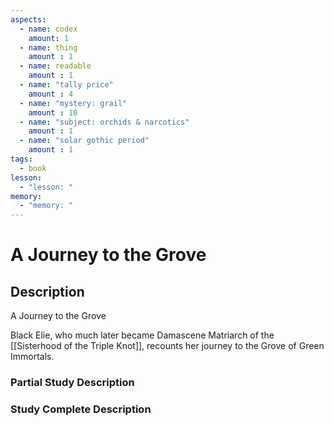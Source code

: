 ```yaml
---
aspects: 
  - name: codex
    amount: 1
  - name: thing
    amount : 1
  - name: readable
    amount : 1
  - name: "tally price"
    amount : 4
  - name: "mystery: grail"
    amount : 10
  - name: "subject: orchids & narcotics"
    amount : 1
  - name: "solar gothic period"
    amount : 1
tags:
  - book
lesson:
  - "lesson: "
memory:
  - "memory: "
---
```


# A Journey to the Grove

## Description
A Journey to the Grove

Black Elie, who much later became Damascene Matriarch of the [[Sisterhood of the Triple Knot]], recounts her journey to the Grove of Green Immortals.
### Partial Study Description

### Study Complete Description
